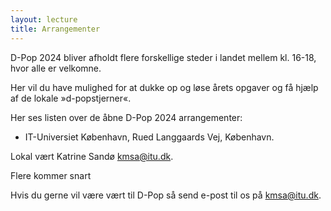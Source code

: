 ```yaml
---
layout: lecture
title: Arrangementer
---
```

D-Pop 2024 bliver afholdt flere forskellige steder i landet mellem kl. 16-18, hvor alle er velkomne.

Her vil du have mulighed for at dukke op og løse årets opgaver og få hjælp af de lokale »d-popstjerner«.

Her ses listen over de åbne D-Pop 2024 arrangementer: 
* IT-Universiet København, Rued Langgaards Vej, København. 
<!-- [Begivenhed på Facebook](https://fb.me/e/J6wkE4KP). %TODO Insert new event when ready -->
Lokal vært Katrine Sandø kmsa@itu.dk.

Flere kommer snart
<!-- * D-Pop 2023 ved Aarhus åbnet for Institut for Datalogi Aarhus Universitet. Lokal vært Oskar Haarklou Veileborg -->

Hvis du gerne vil være vært til D-Pop så send e-post til os på kmsa@itu.dk.

